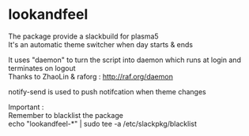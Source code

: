 # lookandfeel


The package provide a slackbuild for plasma5  
It's an automatic theme switcher when day starts & ends  

It uses "daemon" to turn the script into daemon
which runs at login and terminates on logout  
Thanks to ZhaoLin & raforg : http://raf.org/daemon

notify-send is used to push notifcation when theme changes

Important :  
Remember to blacklist the package  
echo "lookandfeel-*" | sudo tee -a /etc/slackpkg/blacklist
